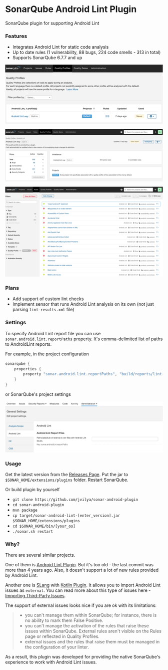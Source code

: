 # SonarQube Android Lint Plugin
SonarQube plugin for supporting Android Lint

### Features

- Integrates Android Lint for static code analysis
- Up to date rules (1 vulnerability, 88 bugs, 224 code smells - 313 in total)
- Supports SonarQube 6.7.7 and up

![Profile](docs/images/android-lint-profile.png)

![Details](docs/images/android-lint-details.png)

![Rules](docs/images/android-lint-rules.png)

### Plans

- Add support of custom lint checks
- Implement sensor that runs Android Lint analysis on its own (not just parsing `lint-results.xml` file)

### Settings

To specify Android Lint report file you can use `sonar.android.lint.reportPaths` property. It's comma-delimited list of paths to AndroidLint reports.

For example, in the project configuration

```groovy
sonarqube {
    properties {
        property "sonar.android.lint.reportPaths", "build/reports/lint-results.xml"
    }
}
```

or SonarQube's project settings

![Settigns](docs/images/android-lint-settings.png)

### Usage

Get the latest version from the [Releases Page](https://github.com/jvilya/sonar-android-plugin/releases). Put the jar
 to 
`$SONAR_HOME/extensions/plugins` folder. Restart SonarQube.

Or build plugin by yourself

- `git clone https://github.com/jvilya/sonar-android-plugin`
- `cd sonar-android-plugin`
- `mvn package`
- `cp target/sonar-android-lint-[enter_version].jar $SONAR_HOME/extensions/plugins`
- `cd $SONAR_HOME/bin/[your_os]`
- `./sonar.sh restart`

### Why?

There are several similar projects. 

One of them is [Android Lint Plugin](https://github.com/ofields/sonar-android).
But it's too old - the last commit was more than 4 years ago. Also, it doesn't support a lot of new rules provided 
by Android Lint.
 
Another one is [SLang](https://github.com/SonarSource/slang) with [Kotlin Plugin](https://github.com/SonarSource/slang/tree/master/sonar-kotlin-plugin).
It allows you to import Android Lint issues as `external`. You can read more about this type of issues here - 
[Importing Third-Party Issues](https://docs.sonarqube.org/latest/analysis/external-issues/).

The support of external issues looks nice if you are ok with its limitations:

> - you can't manage them within SonarQube; for instance, there is no ability to mark them False Positive.
> - you can't manage the activation of the rules that raise these issues within SonarQube. External rules aren't visible
> on the Rules page or reflected in Quality Profiles.
> - external issues and the rules that raise them must be managed in the configuration of your linter.

As a result, this plugin was developed for providing the native SonarQube's experience to work with Android Lint issues.
